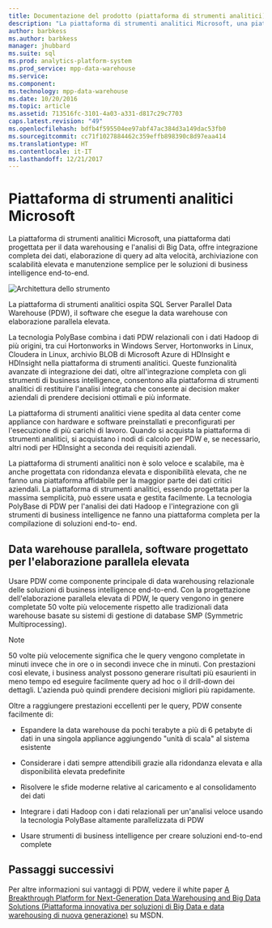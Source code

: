 ```yaml
---
title: Documentazione del prodotto (piattaforma di strumenti analitici)
description: "La piattaforma di strumenti analitici Microsoft, una piattaforma dati progettata per il data warehousing e l'analisi di Big Data, offre integrazione completa dei dati, elaborazione di query ad alta velocità, archiviazione con scalabilità elevata e manutenzione semplice per le soluzioni di business intelligence end-to-end."
author: barbkess
ms.author: barbkess
manager: jhubbard
ms.suite: sql
ms.prod: analytics-platform-system
ms.prod_service: mpp-data-warehouse
ms.service: 
ms.component: 
ms.technology: mpp-data-warehouse
ms.date: 10/20/2016
ms.topic: article
ms.assetid: 713516fc-3101-4a03-a331-d817c29c7703
caps.latest.revision: "49"
ms.openlocfilehash: bdfb4f595504ee97abf47ac384d3a149dac53fb0
ms.sourcegitcommit: cc71f1027884462c359effb898390c8d97eaa414
ms.translationtype: HT
ms.contentlocale: it-IT
ms.lasthandoff: 12/21/2017
---
```

# <a name="microsoft-analytics-platform-system"></a>Piattaforma di strumenti analitici Microsoft  
La piattaforma di strumenti analitici Microsoft, una piattaforma dati progettata per il data warehousing e l'analisi di Big Data, offre integrazione completa dei dati, elaborazione di query ad alta velocità, archiviazione con scalabilità elevata e manutenzione semplice per le soluzioni di business intelligence end-to-end.  
  
![Architettura dello strumento](media/architecture-high-level.png "architettura dello strumento")  
  
La piattaforma di strumenti analitici ospita SQL Server Parallel Data Warehouse (PDW), il software che esegue la data warehouse con elaborazione parallela elevata.  
  
La tecnologia PolyBase combina i dati PDW relazionali con i dati Hadoop di più origini, tra cui Hortonworks in Windows Server, Hortonworks in Linux, Cloudera in Linux, archivio BLOB di Microsoft Azure di HDInsight e HDInsight nella piattaforma di strumenti analitici. Queste funzionalità avanzate di integrazione dei dati, oltre all'integrazione completa con gli strumenti di business intelligence, consentono alla piattaforma di strumenti analitici di restituire l'analisi integrata che consente ai decision maker aziendali di prendere decisioni ottimali e più informate.  
  
La piattaforma di strumenti analitici viene spedita al data center come appliance con hardware e software preinstallati e preconfigurati per l'esecuzione di più carichi di lavoro. Quando si acquista la piattaforma di strumenti analitici, si acquistano i nodi di calcolo per PDW e, se necessario, altri nodi per HDInsight a seconda dei requisiti aziendali.  
  
La piattaforma di strumenti analitici non è solo veloce e scalabile, ma è anche progettata con ridondanza elevata e disponibilità elevata, che ne fanno una piattaforma affidabile per la maggior parte dei dati critici aziendali. La piattaforma di strumenti analitici, essendo progettata per la massima semplicità, può essere usata e gestita facilmente. La tecnologia PolyBase di PDW per l'analisi dei dati Hadoop e l'integrazione con gli strumenti di business intelligence ne fanno una piattaforma completa per la compilazione di soluzioni end-to- end.  
  
  
## <a name="parallel-data-warehouse-software-designed-for-massively-parallel-processing"></a>Data warehouse parallela, software progettato per l'elaborazione parallela elevata
  
Usare PDW come componente principale di data warehousing relazionale delle soluzioni di business intelligence end-to-end. Con la progettazione dell'elaborazione parallela elevata di PDW, le query vengono in genere completate 50 volte più velocemente rispetto alle tradizionali data warehouse basate su sistemi di gestione di database SMP (Symmetric Multiprocessing).  
  
> [!NOTE]  
> 50 volte più velocemente significa che le query vengono completate in minuti invece che in ore o in secondi invece che in minuti. Con prestazioni così elevate, i business analyst possono generare risultati più esaurienti in meno tempo ed eseguire facilmente query ad hoc o il drill-down dei dettagli. L'azienda può quindi prendere decisioni migliori più rapidamente.  
  
Oltre a raggiungere prestazioni eccellenti per le query, PDW consente facilmente di:  
  
-   Espandere la data warehouse da pochi terabyte a più di 6 petabyte di dati in una singola appliance aggiungendo "unità di scala" al sistema esistente  
  
-   Considerare i dati sempre attendibili grazie alla ridondanza elevata e alla disponibilità elevata predefinite  
  
-   Risolvere le sfide moderne relative al caricamento e al consolidamento dei dati  
  
-   Integrare i dati Hadoop con i dati relazionali per un'analisi veloce usando la tecnologia PolyBase altamente parallelizzata di PDW  
  
-   Usare strumenti di business intelligence per creare soluzioni end-to-end complete  

## <a name="next-steps"></a>Passaggi successivi

Per altre informazioni sui vantaggi di PDW, vedere il white paper [A Breakthrough Platform for Next-Generation Data Warehousing and Big Data Solutions (Piattaforma innovativa per soluzioni di Big Data e data warehousing di nuova generazione)](http://msdn.microsoft.com/library/dn520808.aspx) su MSDN.  
  

